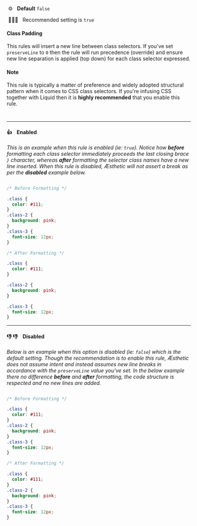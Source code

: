 &nbsp;⚙️&nbsp;&nbsp;&nbsp;**Default** `false`

&nbsp;💁🏽‍♀️&nbsp;&nbsp;&nbsp;Recommended setting is `true`

#### Class Padding

This rules will insert a new line between class selectors. If you've set `preserveLine` to `0` then the rule will run precedence (override) and ensure new line separation is applied (top down) for each class selector expressed.

#### Note

This rule is typically a matter of preference and widely adopted structural pattern when it comes to CSS class selectors. If you're infusing CSS together with Liquid then it is **highly recommended** that you enable this rule.

#

---

#### 👍 &nbsp;&nbsp; Enabled

_This is an example when this rule is enabled (ie: `true`). Notice how **before** formatting each class selector immediately proceeds the last closing brace `}` character, whereas **after** formatting the selector class names have a new line inserted. When this rule is disabled, Æsthetic will not assert a break as per the **disabled** example below._

```css

/* Before Formatting */

.class {
  color: #111;
}
.class-2 {
  background: pink;
}
.class-3 {
  font-size: 12px;
}

/* After Formatting */

.class {
  color: #111;
}

.class-2 {
  background: pink;
}

.class-3 {
  font-size: 12px;
}


```

---


#### 👎 👎 &nbsp;&nbsp; Disabled

_Below is an example when this option is disabled (ie: `false`) which is the default setting. Though the recommendation is to enable this rule, Æsthetic does not assume intent and instead assumes new line breaks in accordance with the `preserveLine` value you've set. In the below example there no difference **before** and **after** formatting, the code structure is respected and no new lines are added._

```css

/* Before Formatting */

.class {
  color: #111;
}
.class-2 {
  background: pink;
}
.class-3 {
  font-size: 12px;
}

/* After Formatting */

.class {
  color: #111;
}
.class-2 {
  background: pink;
}
.class-3 {
  font-size: 12px;
}


```
